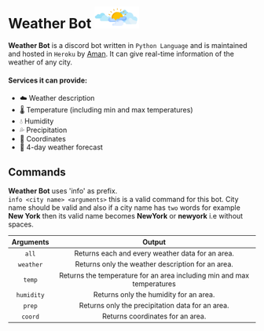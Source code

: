 # Weather Bot <img src="IMG_20220803_100434.png" alt="an image showing clouds" width=90px>  
**Weather Bot** is a discord bot written in `Python Language` and is maintained and hosted in `Heroku` by <a href="https://www.instagram.com/iam__amansingh/">Aman</a>. It can give real-time information of the weather of any city. 

#### Services it can provide:
- ☁️ Weather description
- 🌡️ Temperature (including min and max temperatures)
- 💧 Humidity
- 💦 Precipitation
- 📌 Coordinates
- 📝 4-day weather forecast

## Commands
**Weather Bot** uses 'info' as prefix.<br>
`info <city name> <arguments>` this is a valid command for this bot. City name should be valid and also if a city name has `two` words for example __New York__ then its valid name becomes __NewYork__ or __newyork__ i.e without spaces.


|    Arguments |                      Output                                               |
|:------------:|:-------------------------------------------------------------------------:|
|    `all`     | Returns each and every weather data for an area.                          |
|    `weather` | Returns only the weather description for an area.                         |
|    `temp`    | Returns the temperature for an area including min and max temperatures    |
|    `humidity`| Returns only the humidity for an area.                                    |
|    `prep`    | Returns only the precipitation data for an area.                          |
|    `coord`   | Returns coordinates for an area.                                          |



